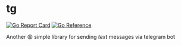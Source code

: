 # tg

[![Go Report Card](https://goreportcard.com/badge/github.com/a-kataev/tg)](https://goreportcard.com/report/github.com/a-kataev/tg)
[![Go Reference](https://pkg.go.dev/badge/github.com/a-kataev/tg.svg)](https://pkg.go.dev/github.com/a-kataev/tg)

Another 😩 simple library for sending *text* messages via telegram bot 
